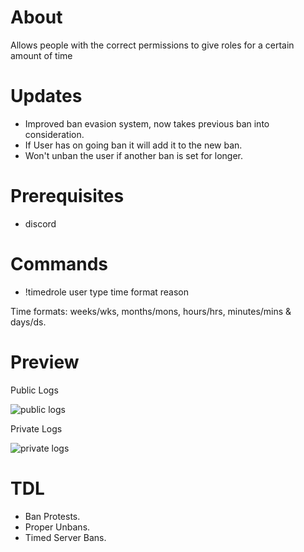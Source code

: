# About
Allows people with the correct permissions to give roles for a certain amount of time

# Updates
- Improved ban evasion system, now takes previous ban into consideration.
- If User has on going ban it will add it to the new ban.
- Won't unban the user if another ban is set for longer.

# Prerequisites
- discord

# Commands
- !timedrole user type time format reason

Time formats: weeks/wks, months/mons, hours/hrs, minutes/mins & days/ds.

# Preview
Public Logs

![public logs](https://i.gyazo.com/c3b5a065d85e8299a63b60365496d8f3.png)

Private Logs

![private logs](https://i.gyazo.com/1faea701ad7f0e49eab0767e6608f370.png)

# TDL
- Ban Protests.
- Proper Unbans.
- Timed Server Bans.
